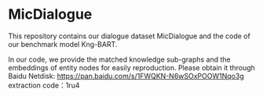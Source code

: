 # MicDialogue

This repository contains our dialogue dataset MicDialogue and the code of our benchmark model Kng-BART.

In our code, we provide the matched knowledge sub-graphs and the embeddings of entity nodes for easily reproduction.
Please obtain it through Baidu Netdisk: https://pan.baidu.com/s/1FWQKN-N6wSOxPOOW1Nqo3g 
extraction code：1ru4



